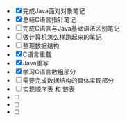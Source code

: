 - [x] 完成Java面对对象笔记
- [x] 总结C语言指针笔记
- [ ] 完成C语言与Java基础语法区别笔记
- [ ] 做计算机怎么样跑起来的笔记
- [ ] 整理数据结构
- [x] C语言重载
- [x] Java重写
- [x] 学习C语言数组部分
- [ ] 需要完成数据结构的具体实现部分
- [ ] 实现顺序表  和  链表
- [ ] 
- [ ] 
- [ ] 

